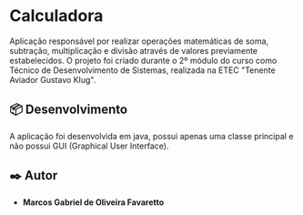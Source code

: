 # Calculadora

Aplicação responsável por realizar operações matemáticas de soma, subtração, multiplicação e divisão através de valores previamente estabelecidos. O projeto foi criado durante o 2º módulo do curso como Técnico de Desenvolvimento de Sistemas, realizada na ETEC "Tenente Aviador Gustavo Klug".

## 📦 Desenvolvimento

A aplicação foi desenvolvida em java, possui apenas uma classe principal e não possui GUI (Graphical User Interface).

## ✒️ Autor

- **Marcos Gabriel de Oliveira Favaretto**